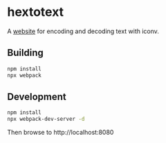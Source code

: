# hextotext

A [website](https://hextotext.mistball.com/) for encoding and decoding text with iconv.

## Building

```sh
npm install
npx webpack
```

## Development

```sh
npm install
npx webpack-dev-server -d
```
Then browse to http://localhost:8080
